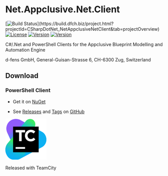 # Net.Appclusive.Net.Client
[![Build Status](https://build.dfch.biz/app/rest/builds/buildType:(id:CSharpDotNet_NetAppclusiveNetClient_Build)/statusIcon)](https://build.dfch.biz/project.html?projectId=CSharpDotNet_NetAppclusiveNetClient&tab=projectOverview)
[![License](https://img.shields.io/badge/license-Apache%20License%202.0-blue.svg)](https://github.com/Appclusive/Net.Appclusive.Net.Client/blob/master/LICENSE)
[![Version](https://img.shields.io/nuget/v/Net.Appclusive.Net.Client.svg)](https://www.nuget.org/packages/Net.Appclusive.Net.Client/)
[![Version](https://img.shields.io/nuget/v/Net.Appclusive.PS.Client.svg)](https://www.nuget.org/packages/Net.Appclusive.PS.Client/)

C#/.Net and PowerShell Clients for the Appclusive Blueprint Modelling and Automation Engine

d-fens GmbH, General-Guisan-Strasse 6, CH-6300 Zug, Switzerland

## Download

### PowerShell Client

* Get it on [NuGet](https://www.nuget.org/packages/Net.Appclusive.PS.Client/)

* See [Releases](https://github.com/Appclusive/Net.Appclusive.Net.Client/releases) and [Tags](https://github.com/Appclusive/Net.Appclusive.Net.Client/tags) on [GitHub](https://github.com/Appclusive/Net.Appclusive.Net.Client)


[![TeamCity Logo](https://github.com/Appclusive/Net.Appclusive.Net.Client/blob/master/TeamCity.png)](https://www.jetbrains.com/teamcity/)

Released with TeamCity
